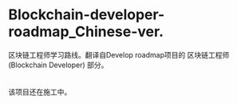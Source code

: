 # Blockchain-developer-roadmap_Chinese-ver.<br>
区块链工程师学习路线。翻译自Develop roadmap项目的 区块链工程师(Blockchain Developer) 部分。
<br>
<br>
<br>
该项目还在施工中。

